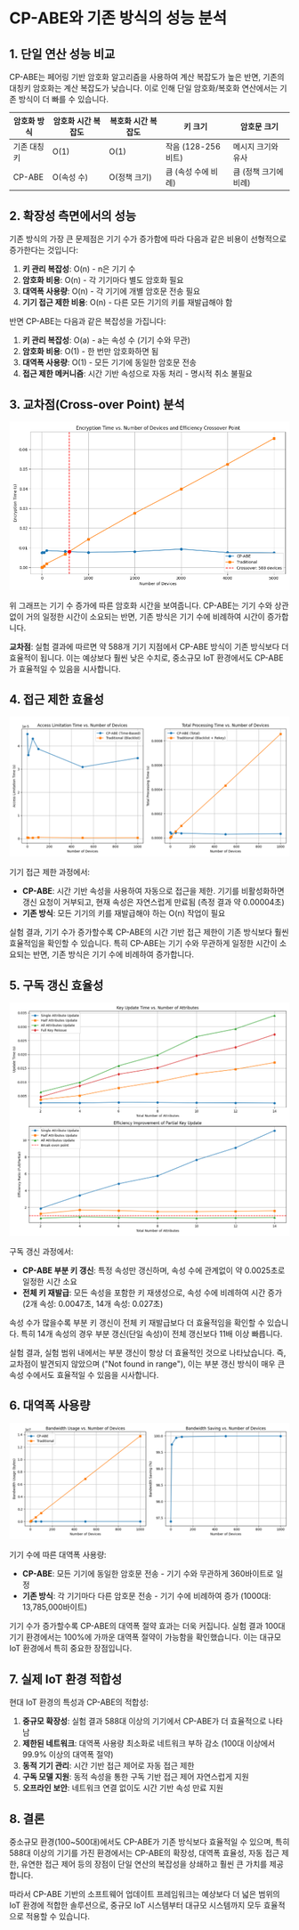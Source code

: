 # CP-ABE와 기존 방식의 성능 분석

## 1. 단일 연산 성능 비교

CP-ABE는 페어링 기반 암호화 알고리즘을 사용하여 계산 복잡도가 높은 반면, 기존의 대칭키 암호화는 계산 복잡도가 낮습니다. 이로 인해 단일 암호화/복호화 연산에서는 기존 방식이 더 빠를 수 있습니다.

| 암호화 방식 | 암호화 시간 복잡도 | 복호화 시간 복잡도 | 키 크기 | 암호문 크기 |
|-------------|-------------------|-------------------|---------|------------|
| 기존 대칭키 | O(1) | O(1) | 작음 (128-256 비트) | 메시지 크기와 유사 |
| CP-ABE | O(속성 수) | O(정책 크기) | 큼 (속성 수에 비례) | 큼 (정책 크기에 비례) |

## 2. 확장성 측면에서의 성능

기존 방식의 가장 큰 문제점은 기기 수가 증가함에 따라 다음과 같은 비용이 선형적으로 증가한다는 것입니다:

1. **키 관리 복잡성**: O(n) - n은 기기 수
2. **암호화 비용**: O(n) - 각 기기마다 별도 암호화 필요
3. **대역폭 사용량**: O(n) - 각 기기에 개별 암호문 전송 필요
4. **기기 접근 제한 비용**: O(n) - 다른 모든 기기의 키를 재발급해야 함

반면 CP-ABE는 다음과 같은 복잡성을 가집니다:

1. **키 관리 복잡성**: O(a) - a는 속성 수 (기기 수와 무관)
2. **암호화 비용**: O(1) - 한 번만 암호화하면 됨
3. **대역폭 사용량**: O(1) - 모든 기기에 동일한 암호문 전송
4. **접근 제한 메커니즘**: 시간 기반 속성으로 자동 처리 - 명시적 취소 불필요

## 3. 교차점(Cross-over Point) 분석

![교차점 분석](../experiment_results/crossover_analysis.png)

위 그래프는 기기 수 증가에 따른 암호화 시간을 보여줍니다. CP-ABE는 기기 수와 상관없이 거의 일정한 시간이 소요되는 반면, 기존 방식은 기기 수에 비례하여 시간이 증가합니다.

**교차점**: 실험 결과에 따르면 약 588개 기기 지점에서 CP-ABE 방식이 기존 방식보다 더 효율적이 됩니다. 이는 예상보다 훨씬 낮은 수치로, 중소규모 IoT 환경에서도 CP-ABE가 효율적일 수 있음을 시사합니다.

## 4. 접근 제한 효율성

![접근 제한 비교](../experiment_results/access_limitation_comparison.png)

기기 접근 제한 과정에서:
- **CP-ABE**: 시간 기반 속성을 사용하여 자동으로 접근을 제한. 기기를 비활성화하면 갱신 요청이 거부되고, 현재 속성은 자연스럽게 만료됨 (측정 결과 약 0.00004초)
- **기존 방식**: 모든 기기의 키를 재발급해야 하는 O(n) 작업이 필요

실험 결과, 기기 수가 증가할수록 CP-ABE의 시간 기반 접근 제한이 기존 방식보다 훨씬 효율적임을 확인할 수 있습니다. 특히 CP-ABE는 기기 수와 무관하게 일정한 시간이 소요되는 반면, 기존 방식은 기기 수에 비례하여 증가합니다.

## 5. 구독 갱신 효율성

![구독 갱신 비교](../experiment_results/renewal_comparison.png)

구독 갱신 과정에서:
- **CP-ABE 부분 키 갱신**: 특정 속성만 갱신하며, 속성 수에 관계없이 약 0.0025초로 일정한 시간 소요
- **전체 키 재발급**: 모든 속성을 포함한 키 재생성으로, 속성 수에 비례하여 시간 증가 (2개 속성: 0.0047초, 14개 속성: 0.027초)

속성 수가 많을수록 부분 키 갱신이 전체 키 재발급보다 더 효율적임을 확인할 수 있습니다. 특히 14개 속성의 경우 부분 갱신(단일 속성)이 전체 갱신보다 11배 이상 빠릅니다.

실험 결과, 실험 범위 내에서는 부분 갱신이 항상 더 효율적인 것으로 나타났습니다. 즉, 교차점이 발견되지 않았으며 ("Not found in range"), 이는 부분 갱신 방식이 매우 큰 속성 수에서도 효율적일 수 있음을 시사합니다.

## 6. 대역폭 사용량

![대역폭 사용량 비교](../experiment_results/bandwidth_comparison.png)

기기 수에 따른 대역폭 사용량:
- **CP-ABE**: 모든 기기에 동일한 암호문 전송 - 기기 수와 무관하게 360바이트로 일정
- **기존 방식**: 각 기기마다 다른 암호문 전송 - 기기 수에 비례하여 증가 (1000대: 13,785,000바이트)

기기 수가 증가할수록 CP-ABE의 대역폭 절약 효과는 더욱 커집니다. 실험 결과 100대 기기 환경에서는 100%에 가까운 대역폭 절약이 가능함을 확인했습니다. 이는 대규모 IoT 환경에서 특히 중요한 장점입니다.

## 7. 실제 IoT 환경 적합성

현대 IoT 환경의 특성과 CP-ABE의 적합성:

1. **중규모 확장성**: 실험 결과 588대 이상의 기기에서 CP-ABE가 더 효율적으로 나타남
2. **제한된 네트워크**: 대역폭 사용량 최소화로 네트워크 부하 감소 (100대 이상에서 99.9% 이상의 대역폭 절약)
3. **동적 기기 관리**: 시간 기반 접근 제어로 자동 접근 제한
4. **구독 모델 지원**: 동적 속성을 통한 구독 기반 접근 제어 자연스럽게 지원
5. **오프라인 보안**: 네트워크 연결 없이도 시간 기반 속성 만료 지원

## 8. 결론

중소규모 환경(100~500대)에서도 CP-ABE가 기존 방식보다 효율적일 수 있으며, 특히 588대 이상의 기기를 가진 환경에서는 CP-ABE의 확장성, 대역폭 효율성, 자동 접근 제한, 유연한 접근 제어 등의 장점이 단일 연산의 복잡성을 상쇄하고 훨씬 큰 가치를 제공합니다.

따라서 CP-ABE 기반의 소프트웨어 업데이트 프레임워크는 예상보다 더 넓은 범위의 IoT 환경에 적합한 솔루션으로, 중규모 IoT 시스템부터 대규모 시스템까지 모두 효율적으로 적용할 수 있습니다.
